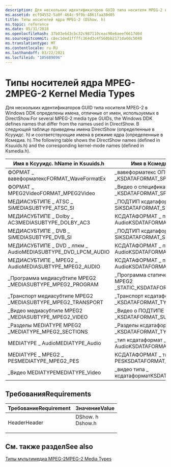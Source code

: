 ```yaml
---
description: Для нескольких идентификаторов GUID типа носителя MPEG-2 в Windows DDK определены имена, отличные от имен, используемых в DirectShow. В следующей таблице приведены имена DirectShow (определенные в Ксууидс. h) и соответствующие имена в режиме ядра (определенные в Ксмедиа. h).
ms.assetid: ecf94552-5a0f-464c-9f9b-4861faa38d05
title: Типы носителей ядра MPEG-2 (DShow. h)
ms.topic: reference
ms.date: 05/31/2018
ms.openlocfilehash: 37b03e6d3cbc32c987110ceac98e6aeef6617d6d
ms.sourcegitcommit: c8ec1ded1ffffc364d3c4f560bb2171da0dc5040
ms.translationtype: MT
ms.contentlocale: ru-RU
ms.lasthandoff: 03/22/2021
ms.locfileid: "105689096"
---
```

# <a name="mpeg-2-kernel-media-types"></a><span data-ttu-id="410cb-104">Типы носителей ядра MPEG-2</span><span class="sxs-lookup"><span data-stu-id="410cb-104">MPEG-2 Kernel Media Types</span></span>

<span data-ttu-id="410cb-105">Для нескольких идентификаторов GUID типа носителя MPEG-2 в Windows DDK определены имена, отличные от имен, используемых в DirectShow.</span><span class="sxs-lookup"><span data-stu-id="410cb-105">For several MPEG-2 media type GUIDs, the Windows DDK defines names that differ from the names used in DirectShow.</span></span> <span data-ttu-id="410cb-106">В следующей таблице приведены имена DirectShow (определенные в Ксууидс. h) и соответствующие имена в режиме ядра (определенные в Ксмедиа. h).</span><span class="sxs-lookup"><span data-stu-id="410cb-106">The following table shows the DirectShow names (defined in Ksuuids.h) and the corresponding kernel-mode names (defined in Ksmedia.h).</span></span>



| <span data-ttu-id="410cb-107">Имя в Ксууидс. h</span><span class="sxs-lookup"><span data-stu-id="410cb-107">Name in Ksuuids.h</span></span>              | <span data-ttu-id="410cb-108">Имя в Ксмедиа. h</span><span class="sxs-lookup"><span data-stu-id="410cb-108">Name in Ksmedia.h</span></span>                          |
|--------------------------------|--------------------------------------------|
| <span data-ttu-id="410cb-109">ФОРМАТ \_ вавеформатекс</span><span class="sxs-lookup"><span data-stu-id="410cb-109">FORMAT\_WaveFormatEx</span></span>           | <span data-ttu-id="410cb-110">\_вавеформатекс ОПИСАТЕЛЬ ксдатаформат \_</span><span class="sxs-lookup"><span data-stu-id="410cb-110">KSDATAFORMAT\_SPECIFIER\_WAVEFORMATEX</span></span>      |
| <span data-ttu-id="410cb-111">ФОРМАТ \_ MPEG2Video</span><span class="sxs-lookup"><span data-stu-id="410cb-111">FORMAT\_MPEG2Video</span></span>             | <span data-ttu-id="410cb-112">\_Видео о спецификаторе ксдатаформат \_ MPEG2 \_</span><span class="sxs-lookup"><span data-stu-id="410cb-112">KSDATAFORMAT\_SPECIFIER\_MPEG2\_VIDEO</span></span>      |
| <span data-ttu-id="410cb-113">МЕДИАСУБТИПЕ \_ ATSC \_ Si</span><span class="sxs-lookup"><span data-stu-id="410cb-113">MEDIASUBTYPE\_ATSC\_SI</span></span>         | <span data-ttu-id="410cb-114">\_ПОДТИП ксдатаформат \_ ATSC \_ Si</span><span class="sxs-lookup"><span data-stu-id="410cb-114">KSDATAFORMAT\_SUBTYPE\_ATSC\_SI</span></span>            |
| <span data-ttu-id="410cb-115">МЕДИАСУБТИПЕ \_ Dolby \_ AC3</span><span class="sxs-lookup"><span data-stu-id="410cb-115">MEDIASUBTYPE\_DOLBY\_AC3</span></span>       | <span data-ttu-id="410cb-116">КСДАТАФОРМАТ \_ подтип \_ AC3 \_ Audio</span><span class="sxs-lookup"><span data-stu-id="410cb-116">KSDATAFORMAT\_SUBTYPE\_AC3\_AUDIO</span></span>          |
| <span data-ttu-id="410cb-117">МЕДИАСУБТИПЕ \_ DVB \_ Si</span><span class="sxs-lookup"><span data-stu-id="410cb-117">MEDIASUBTYPE\_DVB\_SI</span></span>          | <span data-ttu-id="410cb-118">\_ПОДТИП ксдатаформат \_ DVB \_ Si</span><span class="sxs-lookup"><span data-stu-id="410cb-118">KSDATAFORMAT\_SUBTYPE\_DVB\_SI</span></span>             |
| <span data-ttu-id="410cb-119">МЕДИАСУБТИПЕ \_ DVD \_ лпкм \_ Audio</span><span class="sxs-lookup"><span data-stu-id="410cb-119">MEDIASUBTYPE\_DVD\_LPCM\_AUDIO</span></span> | <span data-ttu-id="410cb-120">КСДАТАФОРМАТ \_ подтип \_ лпкм \_ Audio</span><span class="sxs-lookup"><span data-stu-id="410cb-120">KSDATAFORMAT\_SUBTYPE\_LPCM\_AUDIO</span></span>         |
| <span data-ttu-id="410cb-121">МЕДИАСУБТИПЕ \_ MPEG2 \_ Audio</span><span class="sxs-lookup"><span data-stu-id="410cb-121">MEDIASUBTYPE\_MPEG2\_AUDIO</span></span>     | <span data-ttu-id="410cb-122">КСДАТАФОРМАТ \_ подтипа \_ MPEG2 \_ Audio</span><span class="sxs-lookup"><span data-stu-id="410cb-122">KSDATAFORMAT\_SUBTYPE\_MPEG2\_AUDIO</span></span>        |
| <span data-ttu-id="410cb-123">\_Программа медиасубтипе MPEG2 \_</span><span class="sxs-lookup"><span data-stu-id="410cb-123">MEDIASUBTYPE\_MPEG2\_PROGRAM</span></span>   | <span data-ttu-id="410cb-124">\_Программа статического ксдатаформат \_ типа \_ MPEG2 \_</span><span class="sxs-lookup"><span data-stu-id="410cb-124">STATIC\_KSDATAFORMAT\_TYPE\_MPEG2\_PROGRAM</span></span> |
| <span data-ttu-id="410cb-125">\_Транспорт медиасубтипе MPEG2 \_</span><span class="sxs-lookup"><span data-stu-id="410cb-125">MEDIASUBTYPE\_MPEG2\_TRANSPORT</span></span> | <span data-ttu-id="410cb-126">\_Транспорт ксдатаформат типа \_ MPEG2 \_</span><span class="sxs-lookup"><span data-stu-id="410cb-126">KSDATAFORMAT\_TYPE\_MPEG2\_TRANSPORT</span></span>       |
| <span data-ttu-id="410cb-127">\_Видео медиасубтипе MPEG2 \_</span><span class="sxs-lookup"><span data-stu-id="410cb-127">MEDIASUBTYPE\_MPEG2\_VIDEO</span></span>     | <span data-ttu-id="410cb-128">\_Видео о ПОДТИПЕ ксдатаформат \_ MPEG2 \_</span><span class="sxs-lookup"><span data-stu-id="410cb-128">KSDATAFORMAT\_SUBTYPE\_MPEG2\_VIDEO</span></span>        |
| <span data-ttu-id="410cb-129">\_Разделы MEDIATYPE MPEG2 \_</span><span class="sxs-lookup"><span data-stu-id="410cb-129">MEDIATYPE\_MPEG2\_SECTIONS</span></span>     | <span data-ttu-id="410cb-130">\_Разделы ксдатаформат типа \_ MPEG2 \_</span><span class="sxs-lookup"><span data-stu-id="410cb-130">KSDATAFORMAT\_TYPE\_MPEG2\_SECTIONS</span></span>        |
| <span data-ttu-id="410cb-131">MEDIATYPE \_ Audio</span><span class="sxs-lookup"><span data-stu-id="410cb-131">MEDIATYPE\_Audio</span></span>               | <span data-ttu-id="410cb-132">\_тип ксдатаформат \_ Audio</span><span class="sxs-lookup"><span data-stu-id="410cb-132">KSDATAFORMAT\_TYPE\_AUDIO</span></span>                  |
| <span data-ttu-id="410cb-133">MEDIATYPE \_ MPEG2 \_ PES</span><span class="sxs-lookup"><span data-stu-id="410cb-133">MEDIATYPE\_MPEG2\_PES</span></span>          | <span data-ttu-id="410cb-134">КСДАТАФОРМАТ \_ тип \_ MPEG2 \_ PES</span><span class="sxs-lookup"><span data-stu-id="410cb-134">KSDATAFORMAT\_TYPE\_MPEG2\_PES</span></span>             |
| <span data-ttu-id="410cb-135">\_Видео MEDIATYPE</span><span class="sxs-lookup"><span data-stu-id="410cb-135">MEDIATYPE\_Video</span></span>               | <span data-ttu-id="410cb-136">\_видео типа \_ ксдатаформат</span><span class="sxs-lookup"><span data-stu-id="410cb-136">KSDATAFORMAT\_TYPE\_VIDEO</span></span>                  |



 

## <a name="requirements"></a><span data-ttu-id="410cb-137">Требования</span><span class="sxs-lookup"><span data-stu-id="410cb-137">Requirements</span></span>



| <span data-ttu-id="410cb-138">Требование</span><span class="sxs-lookup"><span data-stu-id="410cb-138">Requirement</span></span> | <span data-ttu-id="410cb-139">Значение</span><span class="sxs-lookup"><span data-stu-id="410cb-139">Value</span></span> |
|-------------------|------------------------------------------------------------------------------------|
| <span data-ttu-id="410cb-140">Header</span><span class="sxs-lookup"><span data-stu-id="410cb-140">Header</span></span><br/> | <dl> <span data-ttu-id="410cb-141"><dt>DShow. h</dt></span><span class="sxs-lookup"><span data-stu-id="410cb-141"><dt>Dshow.h</dt></span></span> </dl> |



## <a name="see-also"></a><span data-ttu-id="410cb-142">См. также раздел</span><span class="sxs-lookup"><span data-stu-id="410cb-142">See also</span></span>

<dl> <dt>

[<span data-ttu-id="410cb-143">Типы мультимедиа MPEG-2</span><span class="sxs-lookup"><span data-stu-id="410cb-143">MPEG-2 Media Types</span></span>](mpeg-2-media-types.md)
</dt> </dl>

 

 




